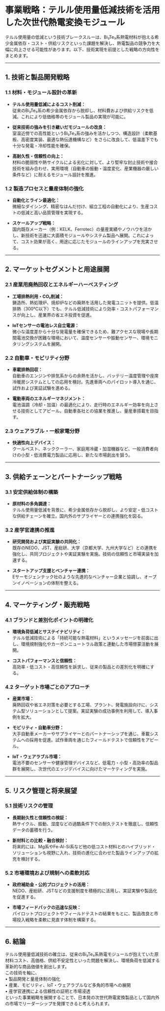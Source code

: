 # 事業戦略：テルル使用量低減技術を活用した次世代熱電変換モジュール

テルル使用量の低減という技術ブレークスルーは、Bi₂Te₃系熱電材料が抱える希少金属依存・コスト・供給リスクといった課題を解決し、熱電製品の競争力を大幅に向上させる可能性があります。以下、技術実現を前提とした戦略の方向性をまとめます。

---

## 1. 技術と製品開発戦略

### 1.1 材料・モジュール設計の革新
- **テルル使用量低減によるコスト削減：**  
  従来のBi₂Te₃系の希少金属依存から脱却し、材料費および供給リスクを低減。これにより低価格帯のモジュール製品の実現が可能に。
  
- **従来技術の強みを引き継いだモジュールの改良：**  
  室温近傍での高性能というBi₂Te₃系の強みを活かしつつ、構造設計（柔軟基板、高密度実装、最適な熱伝達機構など）をさらに改良して、低温差下でも十分な発電・冷却性能を確保。

- **高耐久性・信頼性の向上：**  
  材料の脆弱性や熱サイクルによる劣化に対して、より堅牢な封止技術や接合技術を組み合わせ、実用環境（自動車の振動・温度変化、産業機器の厳しい条件など）に耐えるモジュール設計を推進。

### 1.2 製造プロセスと量産体制の強化
- **自動化とライン最適化：**  
  微細なダイシング、精密なはんだ付け、組立工程の自動化により、生産コストの低減と高い品質管理を実現する。
  
- **スケールアップ戦略：**  
  国内既存メーカー（例：KELK、Ferrotec）の量産実績やノウハウを活かし、新技術を迅速に大面積モジュールやシステム製品へ展開。これによって、コスト効果が高く、用途に応じたモジュールのラインアップを充実させる。

---

## 2. マーケットセグメントと用途展開

### 2.1 産業用廃熱回収とエネルギーハーベスティング
- **工場排熱利用・CO₂削減：**  
  鋳造所、熱処理炉、焼却炉などの廃熱を活用した発電ユニットを提供。低温排熱（300℃以下）でも、テルル低減技術により効率・コストパフォーマンスが向上し、産業界の省エネ投資を促進。

- **IoTセンサーの電池レス自立電源：**  
  微小な温度差から十分な発電量を確保できるため、難アクセスな現場や長期間電池交換が困難な環境において、温度センサーや振動センサー、環境モニタリングシステムを展開。

### 2.2 自動車・モビリティ分野
- **車載排熱回収：**  
  自動車のエンジンや排気系からの余熱を活かし、バッテリー温度管理や座席冷暖房システムとしての応用を検討。先進車両へのパイロット導入を通じ、試作および実証試験を進める。

- **電動車両のエネルギーマネジメント：**  
  電池温調（冷却・加温）の最適化により、走行時のエネルギー効率を向上させる技術としてアピール。自動車各社との協業を推進し、量産車搭載を目指す。

### 2.3 ウェアラブル・一般家電分野
- **快適性向上デバイス：**  
  クールベスト、ネッククーラー、家庭用冷蔵・加湿機器など、一般消費者向けの小型・低消費電力製品に応用し、新たな市場創出を狙う。

---

## 3. 供給チェーンとパートナーシップ戦略

### 3.1 安定供給体制の構築
- **原材料の多角調達：**  
  テルル使用量低減を背景に、希少金属依存から脱却し、より安定・低コストな供給チェーンを確立。国内外のサプライヤーとの連携強化を図る。

### 3.2 産学官連携の推進
- **研究開発および実証実験の共同化：**  
  既存のNEDO、JST、産総研、大学（京都大学、九州大学など）との連携を強化し、共同プロジェクトや実証実験を実施。技術の信頼性と市場実装を加速する。

- **スタートアップ支援とベンチャー連携：**  
  Eサーモジェンテック社のような先進的なベンチャー企業と協調し、オープンイノベーションの体制を整える。

---

## 4. マーケティング・販売戦略

### 4.1 ブランドと差別化ポイントの明確化
- **環境負荷低減とサステイナビリティ：**  
  テルル低減技術による「持続可能な熱電材料」というメッセージを前面に出し、環境規制強化やカーボンニュートラル政策と連動した市場啓蒙活動を展開。

- **コストパフォーマンスと信頼性：**  
  高効率・低コスト・高信頼性を訴求し、従来の製品との差別化を明確にする。

### 4.2 ターゲット市場ごとのアプローチ
- **産業市場：**  
  廃熱回収や省エネ対策を必要とする工場、プラント、発電施設向けに、システム型ソリューションとして提案。実証実験の成功事例を利用して、導入事例を拡大。

- **モビリティ・自動車分野：**  
  大手自動車メーカーやサプライヤーとのパートナーシップを通じ、車載システムへの採用を促進。試作車両を通じたフィールドテストで信頼性をアピール。

- **IoT・ウェアラブル市場：**  
  電池不要のセンサーや健康管理デバイスなど、低電力・小型・高効率の製品群を展開し、次世代のエッジデバイスに向けたマーケティングを実施。

---

## 5. リスク管理と将来展望

### 5.1 技術リスクの管理
- **長期耐久性と信頼性の検証：**  
  熱サイクル、振動、湿度などの過酷条件下での耐久テストを徹底し、信頼性データの蓄積を行う。
  
- **新材料との比較・融合検討：**  
  将来的には、Mg系やFe-Al-Si系など他の低コスト材料とのハイブリッド・ソリューションも視野に入れ、技術の進化に合わせた製品ラインアップの拡充を検討する。

### 5.2 市場環境および規制への柔軟対応
- **政府補助金・公的プロジェクトの活用：**  
  NEDO、産総研、JSTなどの支援制度を積極的に活用し、実証実験や製品化を促進する。
  
- **市場フィードバックの迅速な反映：**  
  パイロットプロジェクトやフィールドテストの結果をもとに、製品改良と市場投入戦略を柔軟に見直す体制を構築する。

---

## 6. 結論

テルル使用量低減技術の確立は、従来のBi₂Te₃系熱電モジュールが抱えていた原材料コスト、高価格、供給不安定性といった問題を解決し、環境負荷を低減する革新的な商品価値を創出します。  
この技術を軸に、  
• 製品開発と量産体制の強化  
• 産業、モビリティ、IoT・ウェアラブルなど多角的市場への展開  
• 産学官連携による信頼性の証明と市場浸透  
といった事業戦略を展開することで、日本発の次世代熱電変換製品として国内外の市場でリーダーシップを発揮できると考えられます。